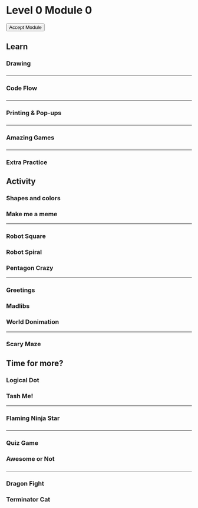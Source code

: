 

# Level 0 Module 0

<form action="https://classroom.github.com/a/guS7ganx" id="moduleButtonForm" method="get">
<button id="acceptModuleButton" type="submit">
<span>
Accept Module
</span>
</button>
</form>

## Learn


### Drawing


###

<hr/>

### Code Flow


###


###

<hr/>

### Printing & Pop-ups


###


###

<hr/>

### Amazing Games


###

<hr/>

### Extra Practice


## Activity


### Shapes and colors


### Make me a meme

<hr/>

### Robot Square


### Robot Spiral


### Pentagon Crazy

<hr/>

### Greetings


### Madlibs


### World Donimation

<hr/>

### Scary Maze


## Time for more?


### Logical Dot


### Tash Me!

<hr/>

### Flaming Ninja Star


###


###

<hr/>

### Quiz Game


### Awesome or Not


###

<hr/>

### Dragon Fight


### Terminator Cat





